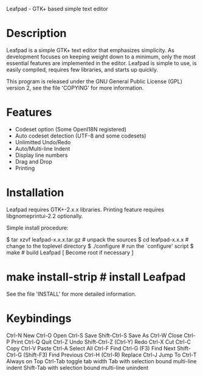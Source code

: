Leafpad - GTK+ based simple text editor


Description
===========

Leafpad is a simple GTK+ text editor that emphasizes simplicity. As development
focuses on keeping weight down to a minimum, only the most essential features
are implemented in the editor. Leafpad is simple to use, is easily compiled,
requires few libraries, and starts up quickly.

This program is released under the GNU General Public License (GPL) version 2,
see the file 'COPYING' for more information.


Features
========

  * Codeset option (Some OpenI18N registered)
  * Auto codeset detection (UTF-8 and some codesets)
  * Unlimitted Undo/Redo
  * Auto/Multi-line Indent
  * Display line numbers
  * Drag and Drop
  * Printing


Installation
============

Leafpad requires GTK+-2.x.x libraries.
Printing feature requires libgnomeprintui-2.2 optionally.

Simple install procedure:

  $ tar xzvf leafpad-x.x.x.tar.gz       # unpack the sources
  $ cd leafpad-x.x.x                    # change to the toplevel directory
  $ ./configure                         # run the `configure' script
  $ make                                # build Leafpad
  [ Become root if necessary ]
  # make install-strip                  # install Leafpad

See the file 'INSTALL' for more detailed information.


Keybindings
===========
Ctrl-N                          New
Ctrl-O                          Open
Ctrl-S                          Save
Shift-Ctrl-S                    Save As
Ctrl-W                          Close
Ctrl-P                          Print
Ctrl-Q                          Quit
Ctrl-Z                          Undo
Shift-Ctrl-Z (Ctrl-Y)           Redo
Ctrl-X                          Cut
Ctrl-C                          Copy
Ctrl-V                          Paste
Ctrl-A                          Select All
Ctrl-F                          Find
Ctrl-G (F3)                     Find Next
Shift-Ctrl-G (Shift-F3)         Find Previous
Ctrl-H (Ctrl-R)                 Replace
Ctrl-J                          Jump To
Ctrl-T                          Always on Top
Ctrl-Tab                        toggle tab width
Tab with selection bound        multi-line indent
Shift-Tab with selection bound  multi-line unindent
